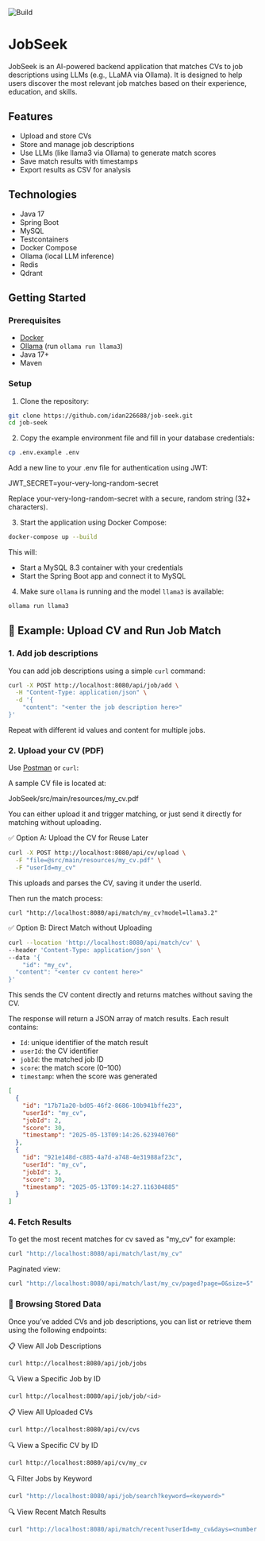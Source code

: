 ![Build](https://github.com/idan226688/job-seek/actions/workflows/ci.yml/badge.svg)
# JobSeek

JobSeek is an AI-powered backend application that matches CVs to job descriptions using LLMs (e.g., LLaMA via Ollama). It is designed to help users discover the most relevant job matches based on their experience, education, and skills.

## Features

- Upload and store CVs
- Store and manage job descriptions
- Use LLMs (like llama3 via Ollama) to generate match scores
- Save match results with timestamps
- Export results as CSV for analysis

## Technologies

- Java 17
- Spring Boot
- MySQL
- Testcontainers
- Docker Compose
- Ollama (local LLM inference)
- Redis
- Qdrant

## Getting Started

### Prerequisites

- [Docker](https://www.docker.com/)
- [Ollama](https://ollama.com/) (run `ollama run llama3`)
- Java 17+
- Maven

### Setup

1. Clone the repository:

```bash
git clone https://github.com/idan226688/job-seek.git
cd job-seek
```

2. Copy the example environment file and fill in your database credentials:
   
```bash
cp .env.example .env
```
Add a new line to your .env file for authentication using JWT:

JWT_SECRET=your-very-long-random-secret

Replace your-very-long-random-secret with a secure, random string (32+ characters).

3. Start the application using Docker Compose:

```bash
docker-compose up --build
```

This will:
- Start a MySQL 8.3 container with your credentials
- Start the Spring Boot app and connect it to MySQL

4. Make sure `ollama` is running and the model `llama3` is available:

```bash
ollama run llama3
```

## 📄 Example: Upload CV and Run Job Match

### 1. Add job descriptions

You can add job descriptions using a simple `curl` command:

```bash
curl -X POST http://localhost:8080/api/job/add \
  -H "Content-Type: application/json" \
  -d '{
    "content": "<enter the job description here>"
}'
```

Repeat with different id values and content for multiple jobs.

### 2. Upload your CV (PDF)

Use [Postman](https://www.postman.com/) or `curl`:

A sample CV file is located at:

JobSeek/src/main/resources/my_cv.pdf

You can either upload it and trigger matching, or just send it directly for matching without uploading.

✅ Option A: Upload the CV for Reuse Later

```bash
curl -X POST http://localhost:8080/api/cv/upload \
  -F "file=@src/main/resources/my_cv.pdf" \
  -F "userId=my_cv"
```

This uploads and parses the CV, saving it under the userId.

Then run the match process:

```base
curl "http://localhost:8080/api/match/my_cv?model=llama3.2"
```

✅ Option B: Direct Match without Uploading

```bash
curl --location 'http://localhost:8080/api/match/cv' \
--header 'Content-Type: application/json' \
--data '{
    "id": "my_cv",
  "content": "<enter cv content here>"
}'
```

This sends the CV content directly and returns matches without saving the CV.

The response will return a JSON array of match results. Each result contains:

- `Id`: unique identifier of the match result
- `userId`: the CV identifier
- `jobId`: the matched job ID
- `score`: the match score (0–100)
- `timestamp`: when the score was generated


```json
[
  {
    "id": "17b71a20-bd05-46f2-8686-10b941bffe23",
    "userId": "my_cv",
    "jobId": 2,
    "score": 30,
    "timestamp": "2025-05-13T09:14:26.623940760"
  },
  {
    "id": "921e148d-c885-4a7d-a748-4e31988af23c",
    "userId": "my_cv",
    "jobId": 3,
    "score": 30,
    "timestamp": "2025-05-13T09:14:27.116304885"
  }
]
```

### 4. Fetch Results
To get the most recent matches for cv saved as "my_cv" for example:

```bash
curl "http://localhost:8080/api/match/last/my_cv"
```
Paginated view:
```bash
curl "http://localhost:8080/api/match/last/my_cv/paged?page=0&size=5"
```


### 📂 Browsing Stored Data

Once you’ve added CVs and job descriptions, you can list or retrieve them using the following endpoints:

📋 View All Job Descriptions

```bash
curl http://localhost:8080/api/job/jobs
```

🔍 View a Specific Job by ID

```bash
curl http://localhost:8080/api/job/job/<id>
```
📋 View All Uploaded CVs

```bash
curl http://localhost:8080/api/cv/cvs
```

🔍 View a Specific CV by ID

```bash
curl http://localhost:8080/api/cv/my_cv
```

🔍 Filter Jobs by Keyword

```bash
curl "http://localhost:8080/api/job/search?keyword=<keyword>"
```

🔍 View Recent Match Results

```bash
curl "http://localhost:8080/api/match/recent?userId=my_cv&days=<number of days>"
```
